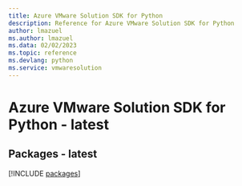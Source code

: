 ```yaml
---
title: Azure VMware Solution SDK for Python
description: Reference for Azure VMware Solution SDK for Python
author: lmazuel
ms.author: lmazuel
ms.data: 02/02/2023
ms.topic: reference
ms.devlang: python
ms.service: vmwaresolution
---
```

# Azure VMware Solution SDK for Python - latest
## Packages - latest
[!INCLUDE [packages](vmware-solution-index.md)]